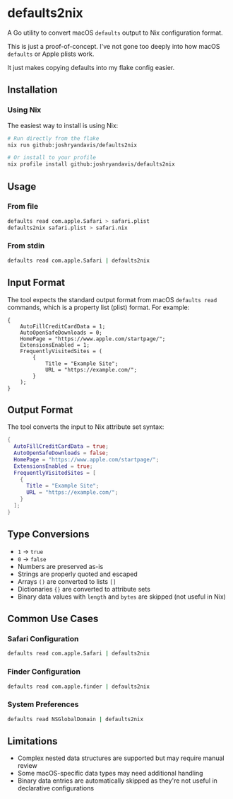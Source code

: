 # defaults2nix

A Go utility to convert macOS `defaults` output to Nix configuration format.

This is just a proof-of-concept. I've not gone too deeply into how macOS `defaults` or Apple plists work.

It just makes copying defaults into my flake config easier.

## Installation

### Using Nix

The easiest way to install is using Nix:

```bash
# Run directly from the flake
nix run github:joshryandavis/defaults2nix

# Or install to your profile
nix profile install github:joshryandavis/defaults2nix
```

## Usage

### From file
```bash
defaults read com.apple.Safari > safari.plist
defaults2nix safari.plist > safari.nix
```

### From stdin
```bash
defaults read com.apple.Safari | defaults2nix
```

## Input Format

The tool expects the standard output format from macOS `defaults read` commands, which is a property list (plist) format. For example:

```
{
    AutoFillCreditCardData = 1;
    AutoOpenSafeDownloads = 0;
    HomePage = "https://www.apple.com/startpage/";
    ExtensionsEnabled = 1;
    FrequentlyVisitedSites = (
        {
            Title = "Example Site";
            URL = "https://example.com/";
        }
    );
}
```

## Output Format

The tool converts the input to Nix attribute set syntax:

```nix
{
  AutoFillCreditCardData = true;
  AutoOpenSafeDownloads = false;
  HomePage = "https://www.apple.com/startpage/";
  ExtensionsEnabled = true;
  FrequentlyVisitedSites = [
    {
      Title = "Example Site";
      URL = "https://example.com/";
    }
  ];
}
```

## Type Conversions

- `1` → `true`
- `0` → `false`
- Numbers are preserved as-is
- Strings are properly quoted and escaped
- Arrays `()` are converted to lists `[]`
- Dictionaries `{}` are converted to attribute sets
- Binary data values with `length` and `bytes` are skipped (not useful in Nix)

## Common Use Cases

### Safari Configuration
```bash
defaults read com.apple.Safari | defaults2nix
```

### Finder Configuration
```bash
defaults read com.apple.finder | defaults2nix
```

### System Preferences
```bash
defaults read NSGlobalDomain | defaults2nix
```

## Limitations

- Complex nested data structures are supported but may require manual review
- Some macOS-specific data types may need additional handling
- Binary data entries are automatically skipped as they're not useful in declarative configurations
